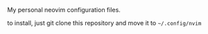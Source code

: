My personal neovim configuration files.

to install, just git clone this repository and move it to `~/.config/nvim`
